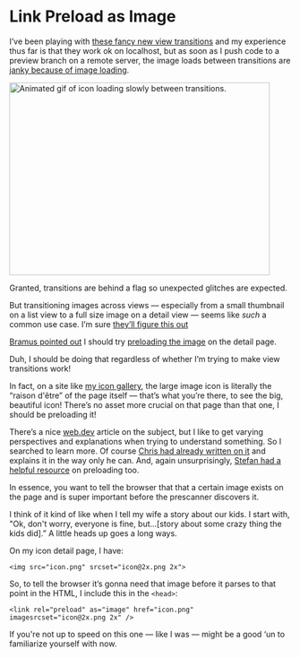 # Link Preload as Image

I’ve been playing with [these fancy new view transitions](https://daverupert.com/2023/05/getting-started-view-transitions/) and my experience thus far is that they work ok on localhost, but as soon as I push code to a preview branch on a remote server, the image loads between transitions are [janky because of image loading](https://twitter.com/jimniels/status/1661557620719734785?s=20).

<img src="https://cdn.jim-nielsen.com/blog/2023/view-transition-slow-img.gif" width="465" height="344" alt="Animated gif of icon loading slowly between transitions." />

Granted, transitions are behind a flag so unexpected glitches are expected.

But transitioning images across views — especially from a small thumbnail on a list view to a full size image on a detail view — seems like _such_ a common use case. I’m sure [they’ll figure this out](https://twitter.com/bramus/status/1662014937080774657?s=20)

[Bramus pointed out](https://twitter.com/bramus/status/1661726370076975104?s=20) I should try [preloading the image](https://web.dev/preload-responsive-images/#preload-overview) on the detail page.

Duh, I should be doing that regardless of whether I’m trying to  make view transitions work!

In fact, on a site like [my icon gallery](https://macosicongallery.com), the large image icon is literally the “raison d'être” of the page itself — that’s what you’re there, to see the big, beautiful icon! There’s no asset more crucial on that page than that one, I should be preloading it!

There’s a nice [web.dev](https://web.dev/preload-responsive-images/#preload-overview) article on the subject, but I like to get varying perspectives and explanations when trying to understand something. So I searched to learn more. Of course [Chris had already written on it](https://css-tricks.com/responsive-images-youre-just-changing-resolutions-use-srcset/) and explains it in the way only he can. And, again unsurprisingly, [Stefan had a helpful resource](https://www.stefanjudis.com/today-i-learned/how-to-preload-responsive-images-with-imagesizes-and-imagesrcset/) on preloading too.

In essence, you want to tell the browser that that a certain image exists on the page and is super important before the prescanner discovers it.

I think of it kind of like when I tell my wife a story about our kids. I start with, "Ok, don't worry, everyone is fine, but...[story about some crazy thing the kids did].” A little heads up goes a long ways.

On my icon detail page, I have:

```
<img src="icon.png" srcset="icon@2x.png 2x">
```

So, to tell the browser it’s gonna need that image before it parses to that point in the HTML, I include this in the `<head>`:

```
<link rel="preload" as="image" href="icon.png" imagesrcset="icon@2x.png 2x" />
```

If you're not up to speed on this one — like I was — might be a good ‘un to familiarize yourself with now.